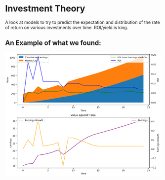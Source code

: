 # Investment Theory

A look at models to try to predict the expectation and distribution of the rate of return on various investments over time. ROI/yield is king.

## An Example of what we found:

![alt text](image.png)